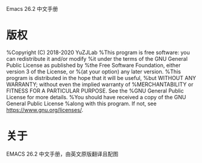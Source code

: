 Emacs 26.2 中文手册
# 版权
%Copyright (C) 2018-2020  YuZJLab
%This program is free software: you can redistribute it and/or modify
%it under the terms of the GNU General Public License as published by
%the Free Software Foundation, either version 3 of the License, or
%(at your option) any later version.
%This program is distributed in the hope that it will be useful,
%but WITHOUT ANY WARRANTY; without even the implied warranty of
%MERCHANTABILITY or FITNESS FOR A PARTICULAR PURPOSE.  See the
%GNU General Public License for more details.
%You should have received a copy of the GNU General Public License
%along with this program.  If not, see <https://www.gnu.org/licenses/>.

# 关于
 EMACS 26.2 中文手册，由英文原版翻译且配图 


